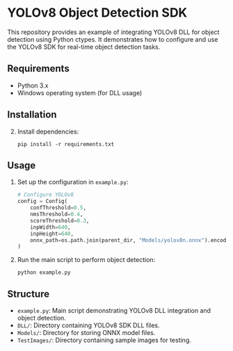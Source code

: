 # YOLOv8 Object Detection SDK

This repository provides an example of integrating YOLOv8 DLL for object detection using Python ctypes. It demonstrates how to configure and use the YOLOv8 SDK for real-time object detection tasks.

## Requirements

- Python 3.x
- Windows operating system (for DLL usage)

## Installation

2. Install dependencies:

   ```
   pip install -r requirements.txt
   ```

## Usage

1. Set up the configuration in `example.py`:

   ```python
   # Configure YOLOv8
   config = Config(
       confThreshold=0.5,
       nmsThreshold=0.4,
       scoreThreshold=0.3,
       inpWidth=640,
       inpHeight=640,
       onnx_path=os.path.join(parent_dir, "Models/yolov8n.onnx").encode()
   )
   ```

2. Run the main script to perform object detection:

   ```
   python example.py
   ```

## Structure

- `example.py`: Main script demonstrating YOLOv8 DLL integration and object detection.
- `DLL/`: Directory containing YOLOv8 SDK DLL files.
- `Models/`: Directory for storing ONNX model files.
- `TestImages/`: Directory containing sample images for testing.

